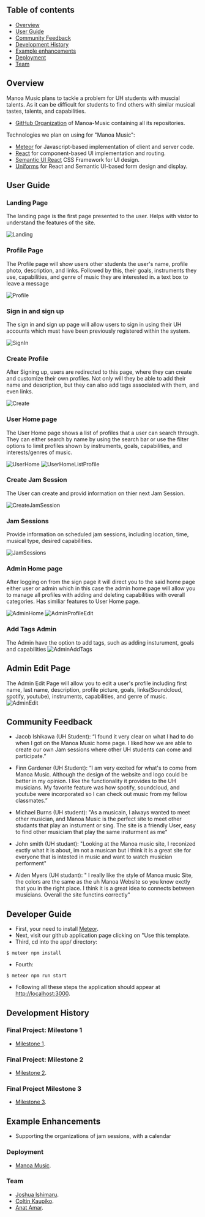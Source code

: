 ## Table of contents

* [Overview](#overview)
* [User Guide](#user-guide)
* [Community Feedback](#community-feedback)
* [Development History](#development-history)
* [Example enhancements](#example-enhancements)
* [Deployment](#deployment)
* [Team](#team)

## Overview

Manoa Music plans to tackle a problem for UH students with muscial talents. As it can be difficult for students to find others with similar musical tastes, talents, and capabilities. 

* [GitHub Organization](https://github.com/manoa-music) of Manoa-Music containing all its repositories.

Technologies we plan on using for "Manoa Music":

* [Meteor](https://www.meteor.com/) for Javascript-based implementation of client and server code.
* [React](https://reactjs.org/) for component-based UI implementation and routing.
* [Semantic UI React](https://react.semantic-ui.com/) CSS Framework for UI design.
* [Uniforms](https://uniforms.tools/) for React and Semantic UI-based form design and display.

## User Guide

### Landing Page

The landing page is the first page presented to the user. Helps with vistor to understand the features of the site. 

![Landing](/images/LandingM3.PNG)

### Profile Page

The Profile page will show users other students the user's name, profile photo, description, and links. Followed by this, their goals, instruments they use, capabilities, and genre of music they are interested in. a text box to leave a message

![Profile](/images/profilePageList.png)

### Sign in and sign up

The sign in and sign up page will allow users to sign in using their UH accounts which must have been previously registered within the system. 

![SignIn](/images/signinmockup1.png)

### Create Profile

After Signing up, users are redirected to this page, where they can create and customize their own profiles. Not only will they be able to add their name and description, but they can also add tags associated with them, and even links.

![Create](/images/CreateProfileM2.PNG)

### User Home page 

The User Home page shows a list of profiles that a user can search through. They can either search by name by using the search bar or use the filter options to limit profiles shown by instruments, goals, capabilities, and interests/genres of music.

![UserHome](/images/userHome.png)
![UserHomeListProfile](/images/listTheProfile.png)

### Create Jam Session
The User can create and provid information on thier next Jam Session.

![CreateJamSession](/images/createJamSession.png)


### Jam Sessions
Provide information on scheduled jam sessions, including location, time, musical type, desired capabilities.

![JamSessions](/images/ListJamSessions.png)

### Admin Home page

After logging on from the sign page it will direct you to the said home page either user or admin which in this case the admin home page will allow you to manage all profiles with adding and deleting capabilities with overall categories. Has similiar features to User Home page.

![AdminHome](/images/HomeAdmin.png)
![AdminProfileEdit](/images/listProfieAdmin.PNG)

### Add Tags Admin

The Admin have the option to add tags, such as adding insturument, goals and capabilities
![AdminAddTags](/images/AddTagsAdmin.png)

## Admin Edit Page

The Admin Edit Page will allow you to edit a user's profile including first name, last name, description, profile picture, goals, links(Soundcloud, spotify, youtube), instruments, capabilities, and genre of music. 
![AdminEdit](/images/AdminEditM2.png)

## Community Feedback

* Jacob Ishikawa (UH Student): “I found it very clear on what I had to do when I got on the Manoa Music home page. I liked how we are able to create our own Jam sessions where other UH students can come and participate.”

* Finn Gardener (UH Student): “I am very excited for what's to come from Manoa Music. Although the design of the website and logo could be better in my opinion. I like the functionality it provides to the UH musicians. My favorite feature was how spotify, soundcloud, and youtube were incorporated so I can check out music from my fellow classmates.” 

* Michael Burns (UH student): "As a musicain, I always wanted to meet other musician, and Manoa Music is the perfect site to meet other studants that play an instument or sing. The site is a friendly User, easy to find other musiciam that play the same insturment as me" 

* John smith (UH studant): "Looking at the Manoa music site, I reconized exctly what it is about, im not a musican but i think it is a great site for everyone that is intested in music and want to watch musician performent"

*  Aiden Myers (UH studant): " I really like the style of Manoa music Site, the colors are the same as the uh Manoa Website so you know exctly that you in the right place. I think it is a great idea to connects between musicians. Overall the site functins correctly" 

## Developer Guide

* First, your need to install [Meteor](https://www.meteor.com/developers/install).
* Next, visit our github application page clicking on "Use this template.
* Third, cd into the app/ directory: 
```
$ meteor npm install
```
* Fourth:
```
$ meteor npm run start
```
* Following all these steps the application should appear at [http://localhost:3000]( http://localhost:3000).

## Development History

### Final Project: Milestone 1
* [Milestone 1](https://github.com/manoa-music/manoa-music/projects/1).

### Final Project: Milestone 2
* [Milestone 2](https://github.com/manoa-music/manoa-music/projects/2).

### Final Project Milestone 3
* [Milestone 3](https://github.com/manoa-music/manoa-music/projects/3).

## Example Enhancements 
* Supporting the organizations of jam sessions, with a calendar 

### Deployment
* [Manoa Music](http://165.232.137.11/#/).

### Team
* [Joshua Ishimaru](https://jishimaru2.github.io/).
* [Coltin Kaupiko](https://coltin-kai.github.io/).
* [Anat Amar](https://anatamar1.github.io/).
